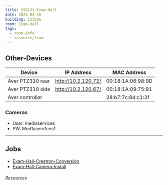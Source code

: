 ```yaml
---
title: SSG123-Exam-Hall
date: 2024-04-16
building: 123SSG
room: Exam-Hall
tags:
  - room-info
  - resource/team
---
```


## Other-Devices

| Device           | IP Address          | MAC Address       |
| ---------------- | ------------------- | ----------------- |
| Aver PTZ310 rear | http://10.2.120.72/ | 00:18:1A:06:98:9D |
| Aver PTZ310 side | http://10.2.120.67/ | 00:18:1A:09:75:91 |
| Aver controller  |                     | 28:b7:7c:8d:c1:3f |

### Cameras

- User: mediaservices
- PW: Med1aserv1ces1


---

## Jobs

- [Exam-Hall-Crestron-Conversion](../../01-Projects/Exam-Hall-Crestron-Conversion.md)
- [Exam-Hall-Camera-Install](../../04-Archive/Complete/Exam-Hall-Camera-Install.md)


###### Resources
